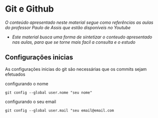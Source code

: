 # Git e Github

_O conteúdo apresentado neste material segue como referências as aulas do professor Paulo de Assis que estão disponíveis no Youtube_

- _Este material busca uma forma de sintetizar o conteudo apresentado nas aulas, para que se torne mais facil a consulta e o estudo_

## Configurações inicias 
As configurações inicias do git são necessárias que os commits sejam efetuados

configurando o nome

```git config --global user.nome "seu nome"```

configurando o seu email

```git config --global user.mail "seu email@email.com```

